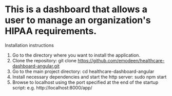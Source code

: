 # This is a dashboard that allows a user to manage an organization's HIPAA requirements.

Installation instructions

1.	Go to the directory where you want to install the application.
2.	Clone the repository: git clone https://github.com/emodeen/healthcare-dashboard-angular.git
3.	Go to the main project directory: cd healthcare-dashboard-angular
4.	Install necessary dependencies and start the http server: sudo npm start
5.	Browse to localhost using the port specified at the end of the startup script: e.g. http://localhost:8000/app/

